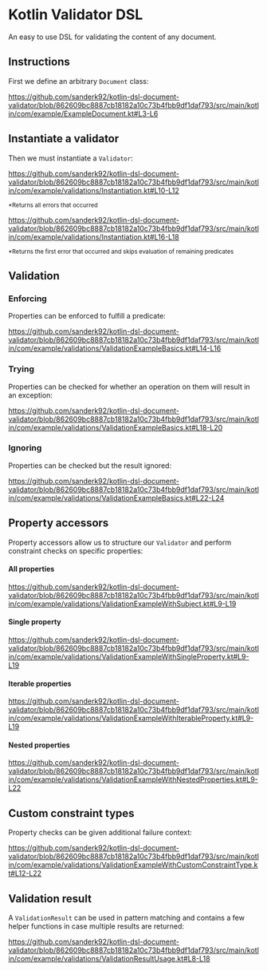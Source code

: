 # Kotlin Validator DSL
An easy to use DSL for validating the content of any document.

## Instructions

First we define an arbitrary `Document` class:

https://github.com/sanderk92/kotlin-dsl-document-validator/blob/862609bc8887cb18182a10c73b4fbb9df1daf793/src/main/kotlin/com/example/ExampleDocument.kt#L3-L6

## Instantiate a validator

Then we must instantiate a `Validator`:

https://github.com/sanderk92/kotlin-dsl-document-validator/blob/862609bc8887cb18182a10c73b4fbb9df1daf793/src/main/kotlin/com/example/validations/Instantiation.kt#L10-L12

<sup>*Returns all errors that occurred<sup>

https://github.com/sanderk92/kotlin-dsl-document-validator/blob/862609bc8887cb18182a10c73b4fbb9df1daf793/src/main/kotlin/com/example/validations/Instantiation.kt#L16-L18

<sup>*Returns the first error that occurred and skips evaluation of remaining predicates<sup>

## Validation

### Enforcing

Properties can be enforced to fulfill a predicate:

https://github.com/sanderk92/kotlin-dsl-document-validator/blob/862609bc8887cb18182a10c73b4fbb9df1daf793/src/main/kotlin/com/example/validations/ValidationExampleBasics.kt#L14-L16

### Trying

Properties can be checked for whether an operation on them will result in an exception:

https://github.com/sanderk92/kotlin-dsl-document-validator/blob/862609bc8887cb18182a10c73b4fbb9df1daf793/src/main/kotlin/com/example/validations/ValidationExampleBasics.kt#L18-L20

### Ignoring

Properties can be checked but the result ignored:

https://github.com/sanderk92/kotlin-dsl-document-validator/blob/862609bc8887cb18182a10c73b4fbb9df1daf793/src/main/kotlin/com/example/validations/ValidationExampleBasics.kt#L22-L24

## Property accessors

Property accessors allow us to structure our `Validator` and perform constraint checks on specific properties:

#### All properties

https://github.com/sanderk92/kotlin-dsl-document-validator/blob/862609bc8887cb18182a10c73b4fbb9df1daf793/src/main/kotlin/com/example/validations/ValidationExampleWithSubject.kt#L9-L19

#### Single property

https://github.com/sanderk92/kotlin-dsl-document-validator/blob/862609bc8887cb18182a10c73b4fbb9df1daf793/src/main/kotlin/com/example/validations/ValidationExampleWithSingleProperty.kt#L9-L19

#### Iterable properties

https://github.com/sanderk92/kotlin-dsl-document-validator/blob/862609bc8887cb18182a10c73b4fbb9df1daf793/src/main/kotlin/com/example/validations/ValidationExampleWithIterableProperty.kt#L9-L19

#### Nested properties

https://github.com/sanderk92/kotlin-dsl-document-validator/blob/862609bc8887cb18182a10c73b4fbb9df1daf793/src/main/kotlin/com/example/validations/ValidationExampleWithNestedProperties.kt#L9-L22

## Custom constraint types

Property checks can be given additional failure context:

https://github.com/sanderk92/kotlin-dsl-document-validator/blob/862609bc8887cb18182a10c73b4fbb9df1daf793/src/main/kotlin/com/example/validations/ValidationExampleWithCustomConstraintType.kt#L12-L22

## Validation result

A `ValidationResult` can be used in pattern matching and contains a few helper functions in case multiple results are returned:

https://github.com/sanderk92/kotlin-dsl-document-validator/blob/862609bc8887cb18182a10c73b4fbb9df1daf793/src/main/kotlin/com/example/validations/ValidationResultUsage.kt#L8-L18